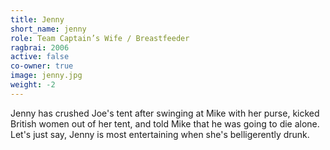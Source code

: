 ```yaml
---
title: Jenny
short_name: jenny
role: Team Captain’s Wife / Breastfeeder
ragbrai: 2006
active: false
co-owner: true
image: jenny.jpg
weight: -2
---
```

Jenny has crushed Joe's tent after swinging at Mike with her purse, kicked British women out of her tent, and told Mike that he was going to die alone. Let's just say, Jenny is most entertaining when she's belligerently drunk.

